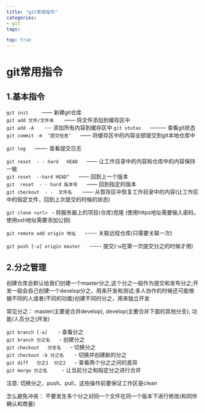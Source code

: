 ```yaml
---
title: "git常用指令"
categories:
- git
tags:

top: true
---
```



# git常用指令  
## 1.基本指令
`git init ` &nbsp;&nbsp;&nbsp;&nbsp;&nbsp; ——  新建git仓库      
`git add 文件/文件夹` &nbsp;&nbsp;&nbsp;&nbsp;&nbsp; ——  将文件添加到缓存区中  
`git add -A` &nbsp;&nbsp;&nbsp;&nbsp;&nbsp; --- 添加所有内容到缓存区中
`git stutas` &nbsp;&nbsp;&nbsp;&nbsp;&nbsp;———    查看git状态  
`git commit -m  ‘提交信息’`  &nbsp;&nbsp;&nbsp;&nbsp;&nbsp;——  将缓存区中的内容全部提交到git本地仓库中  


`git log`   &nbsp;&nbsp;&nbsp;&nbsp;&nbsp;——-    查看提交日志  

`git reset  - - hard   HEAD`  &nbsp;&nbsp;&nbsp;&nbsp;&nbsp;——   让工作目录中的内容和仓库中的内容保持一致  
`git reset  --hard HEAD^`   &nbsp;&nbsp;&nbsp;&nbsp;&nbsp;——  回到上一个版本  
`git  reset  - - hard 版本号`  &nbsp;&nbsp;&nbsp;&nbsp;&nbsp;——  回到指定的版本  
`git checkout  - -  文件名`  &nbsp;&nbsp;&nbsp;&nbsp;&nbsp; ——  从暂存区中恢复工作目录中的内容(让工作区中的指定文件，回到上次提交的时候的状态)  

`git clone <url> ` - 将服务器上的项目(仓库)克隆 (使用https地址需要输入密码，使用ssh地址需要添加公钥)  

`git remote add origin 地址`  	&nbsp;&nbsp;&nbsp;&nbsp;&nbsp;----- 关联远程仓库(只需要关联一次)

``git push [-u] origin master``  &nbsp;&nbsp;&nbsp;&nbsp;&nbsp;----- 提交(-u在第一次提交分之的时候才用)  

## 2.分之管理  
创建仓库会默认给我们创建一个master分之,这个分之一般作为提交和发布分之;开发一般会自己创建一个develop分之，用来开发和测试;多人协作的时候还可能根据不同的人或者(不同的功能)创建不同的分之，用来独立开发  

常见分之： master(主要是合并develop), develop(主要合并下面的其他分支), 功能/人员分之(开发)  

`git branch [-a]`   &nbsp;&nbsp;&nbsp;&nbsp;&nbsp;		- 查看分之   
`git branch 分之名`		&nbsp;&nbsp;&nbsp;&nbsp;&nbsp;- 创建分之   
`git checkout   分支名`		&nbsp;&nbsp;&nbsp;&nbsp;&nbsp;-   切换分之      
`git checkout -b 分之名`		&nbsp;&nbsp;&nbsp;&nbsp;&nbsp;	- 切换并创建新的分之   
`git diff	分之1  分之2`		&nbsp;&nbsp;&nbsp;&nbsp;&nbsp;- 查看两个分之之间的差异  
`git merge 分之名	`			&nbsp;&nbsp;&nbsp;&nbsp;&nbsp;- 让当前分之和指定分之进行合并     

注意: 切换分之、push、pull，这些操作前要保证工作区是clean  

怎么避免冲突：  不要发生多个分之对同一个文件在同一个版本下进行修改(和同伴确认和商量)




